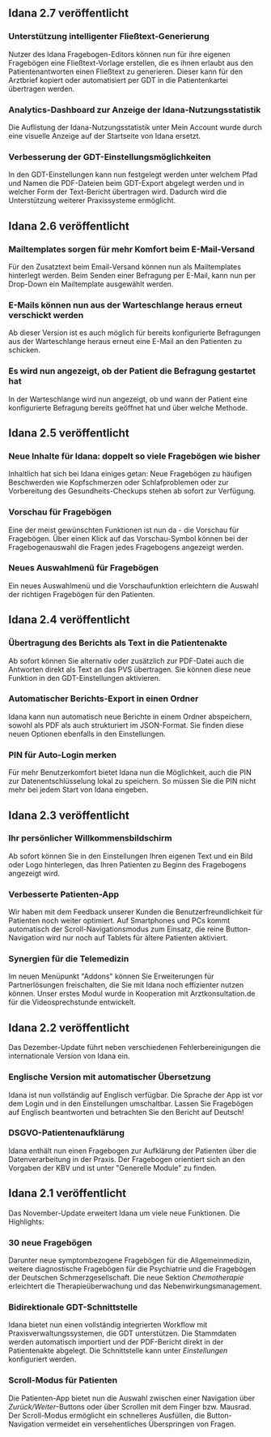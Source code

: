 ## Idana 2.7 veröffentlicht

### Unterstützung intelligenter Fließtext-Generierung
Nutzer des Idana Fragebogen-Editors können nun für ihre eigenen Fragebögen eine Fließtext-Vorlage erstellen, die es ihnen erlaubt aus den Patientenantworten einen Fließtext zu generieren. Dieser kann für den Arztbrief kopiert oder automatisiert per GDT in die Patientenkartei übertragen werden.

### Analytics-Dashboard zur Anzeige der Idana-Nutzungsstatistik 
Die Auflistung der Idana-Nutzungsstatistik unter Mein Account wurde durch eine visuelle Anzeige auf der Startseite von Idana ersetzt.

### Verbesserung der GDT-Einstellungsmöglichkeiten
In den GDT-Einstellungen kann nun festgelegt werden unter welchem Pfad und Namen die PDF-Dateien beim GDT-Export abgelegt werden und in welcher Form der Text-Bericht übertragen wird. Dadurch wird die Unterstützung weiterer Praxissysteme ermöglicht.

## Idana 2.6 veröffentlicht

### Mailtemplates sorgen für mehr Komfort beim E-Mail-Versand
Für den Zusatztext beim Email-Versand können nun als Mailtemplates hinterlegt werden. Beim Senden einer Befragung per E-Mail, kann nun per Drop-Down ein Mailtemplate ausgewählt werden.

### E-Mails können nun aus der Warteschlange heraus erneut verschickt werden
Ab dieser Version ist es auch möglich für bereits konfigurierte Befragungen aus der Warteschlange heraus erneut eine E-Mail an den Patienten zu schicken.

### Es wird nun angezeigt, ob der Patient die Befragung gestartet hat
In der Warteschlange wird nun angezeigt, ob und wann der Patient eine konfigurierte Befragung bereits geöffnet hat und über welche Methode.

## Idana 2.5 veröffentlicht

### Neue Inhalte für Idana: doppelt so viele Fragebögen wie bisher
Inhaltlich hat sich bei Idana einiges getan: Neue Fragebögen zu häufigen Beschwerden wie Kopfschmerzen oder Schlafproblemen oder zur Vorbereitung des Gesundheits-Checkups stehen ab sofort zur Verfügung.

### Vorschau für Fragebögen
Eine der meist gewünschten Funktionen ist nun da - die Vorschau für Fragebögen. Über einen Klick auf das Vorschau-Symbol können bei der Fragebogenauswahl die Fragen jedes Fragebogens angezeigt werden. 

### Neues Auswahlmenü für Fragebögen
Ein neues Auswahlmenü und die Vorschaufunktion erleichtern die Auswahl der richtigen Fragebögen für den Patienten.

## Idana 2.4 veröffentlicht

### Übertragung des Berichts als Text in die Patientenakte
Ab sofort können Sie alternativ oder zusätzlich zur PDF-Datei auch die Antworten direkt als Text an das PVS übertragen. Sie können diese neue Funktion in den GDT-Einstellungen aktivieren.

### Automatischer Berichts-Export in einen Ordner
Idana kann nun automatisch neue Berichte in einem Ordner abspeichern, sowohl als PDF als auch strukturiert im JSON-Format. Sie finden diese neuen Optionen ebenfalls in den Einstellungen.

### PIN für Auto-Login merken
Für mehr Benutzerkomfort bietet Idana nun die Möglichkeit, auch die PIN zur Datenentschlüsselung lokal zu speichern. So müssen Sie die PIN nicht mehr bei jedem Start von Idana eingeben. 

## Idana 2.3 veröffentlicht

### Ihr persönlicher Willkommensbildschirm
Ab sofort können Sie in den Einstellungen Ihren eigenen Text und ein Bild oder Logo hinterlegen, das Ihren Patienten zu Beginn des Fragebogens angezeigt wird.

### Verbesserte Patienten-App
Wir haben mit dem Feedback unserer Kunden die Benutzerfreundlichkeit für Patienten noch weiter optimiert. Auf Smartphones und PCs kommt automatisch der Scroll-Navigationsmodus zum Einsatz, die reine Button-Navigation wird nur noch auf Tablets für ältere Patienten aktiviert.

### Synergien für die Telemedizin
Im neuen Menüpunkt "Addons" können Sie Erweiterungen für Partnerlösungen freischalten, die Sie mit Idana noch effizienter nutzen können. Unser erstes Modul wurde in Kooperation mit Arztkonsultation.de für die Videosprechstunde entwickelt.

## Idana 2.2 veröffentlicht
Das Dezember-Update führt neben verschiedenen Fehlerbereinigungen die internationale Version von Idana ein.

### Englische Version mit automatischer Übersetzung
Idana ist nun vollständig auf Englisch verfügbar. Die Sprache der App ist vor dem Login und in den Einstellungen umschaltbar. Lassen Sie Fragebögen auf Englisch beantworten und betrachten Sie den Bericht auf Deutsch!

### DSGVO-Patientenaufklärung
Idana enthält nun einen Fragebogen zur Aufklärung der Patienten über die Datenverarbeitung in der Praxis. Der Fragebogen orientiert sich an den Vorgaben der KBV und ist unter "Generelle Module" zu finden.

## Idana 2.1 veröffentlicht
Das November-Update erweitert Idana um viele neue Funktionen. Die Highlights:

### 30 neue Fragebögen
Darunter neue symptombezogene Fragebögen für die Allgemeinmedizin, weitere diagnostische Fragebögen für die Psychiatrie und die Fragebögen der Deutschen Schmerzgesellschaft. Die neue Sektion *Chemotherapie* erleichtert die Therapieüberwachung und das Nebenwirkungsmanagement.

### Bidirektionale GDT-Schnittstelle
Idana bietet nun einen vollständig integrierten Workflow mit Praxisverwaltungssystemen, die GDT unterstützen. Die Stammdaten werden automatisch importiert und der PDF-Bericht direkt in der Patientenakte abgelegt. Die Schnittstelle kann unter *Einstellungen* konfiguriert werden.

### Scroll-Modus für Patienten
Die Patienten-App bietet nun die Auswahl zwischen einer Navigation über *Zurück/Weiter*-Buttons oder über Scrollen mit dem Finger bzw. Mausrad. Der Scroll-Modus ermöglicht ein schnelleres Ausfüllen, die Button-Navigation vermeidet ein versehentliches Überspringen von Fragen.  
